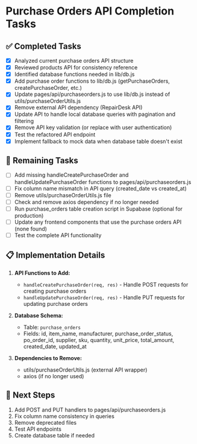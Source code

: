# Purchase Orders API Completion Tasks

## ✅ Completed Tasks
- [x] Analyzed current purchase orders API structure
- [x] Reviewed products API for consistency reference
- [x] Identified database functions needed in lib/db.js
- [x] Add purchase order functions to lib/db.js (getPurchaseOrders, createPurchaseOrder, etc.)
- [x] Update pages/api/purchaseorders.js to use lib/db.js instead of utils/purchaseOrderUtils.js
- [x] Remove external API dependency (RepairDesk API)
- [x] Update API to handle local database queries with pagination and filtering
- [x] Remove API key validation (or replace with user authentication)
- [x] Test the refactored API endpoint
- [x] Implement fallback to mock data when database table doesn't exist

## 🔄 Remaining Tasks
- [ ] Add missing handleCreatePurchaseOrder and handleUpdatePurchaseOrder functions to pages/api/purchaseorders.js
- [ ] Fix column name mismatch in API query (created_date vs created_at)
- [ ] Remove utils/purchaseOrderUtils.js file
- [ ] Check and remove axios dependency if no longer needed
- [ ] Run purchase_orders table creation script in Supabase (optional for production)
- [ ] Update any frontend components that use the purchase orders API (none found)
- [ ] Test the complete API functionality

## 📋 Implementation Details
1. **API Functions to Add:**
   - `handleCreatePurchaseOrder(req, res)` - Handle POST requests for creating purchase orders
   - `handleUpdatePurchaseOrder(req, res)` - Handle PUT requests for updating purchase orders

2. **Database Schema:**
   - Table: `purchase_orders`
   - Fields: id, item_name, manufacturer, purchase_order_status, po_order_id, supplier, sku, quantity, unit_price, total_amount, created_date, updated_at

3. **Dependencies to Remove:**
   - utils/purchaseOrderUtils.js (external API wrapper)
   - axios (if no longer used)

## 📝 Next Steps
1. Add POST and PUT handlers to pages/api/purchaseorders.js
2. Fix column name consistency in queries
3. Remove deprecated files
4. Test API endpoints
5. Create database table if needed

